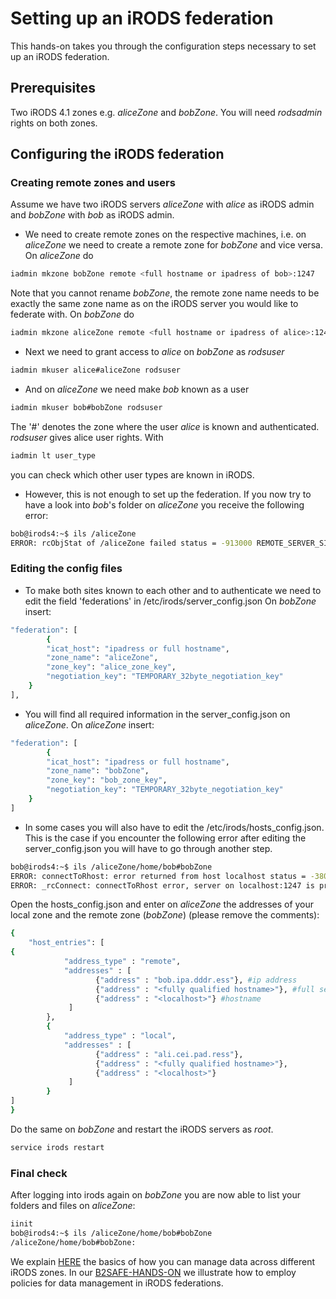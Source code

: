 # Setting up an iRODS federation
This hands-on takes you through the configuration steps necessary to set up an iRODS federation.

## Prerequisites
Two iRODS 4.1 zones e.g. *aliceZone* and *bobZone*. You will need *rodsadmin* rights on both zones.

## Configuring the iRODS federation
### Creating remote zones and users
Assume we have two iRODS servers *aliceZone* with *alice* as iRODS admin and *bobZone* with *bob* as iRODS admin.

- We need to create remote zones on the respective machines, i.e. on *aliceZone* we need to create a remote zone for *bobZone* and vice versa. On *aliceZone* do
```sh
iadmin mkzone bobZone remote <full hostname or ipadress of bob>:1247
```
Note that you cannot rename *bobZone*, the remote zone name needs to be exactly the same zone name 
as on the iRODS server you would like to federate with. On *bobZone* do
```sh
iadmin mkzone aliceZone remote <full hostname or ipadress of alice>:1247
```

- Next we need to grant access to *alice* on *bobZone* as *rodsuser*
```sh
iadmin mkuser alice#aliceZone rodsuser
```

- And on *aliceZone* we need make *bob* known as a user
```sh
iadmin mkuser bob#bobZone rodsuser
```
 The '#' denotes the zone where the user *alice* is known and authenticated.
 *rodsuser* gives alice user rights. With
```sh
iadmin lt user_type
```
 you can check which other user types are known in iRODS.

- However, this is not enough to set up the federation. If you now try to have a look into *bob*'s folder on *aliceZone* you receive the following error:
```sh
bob@irods4:~$ ils /aliceZone
ERROR: rcObjStat of /aliceZone failed status = -913000 REMOTE_SERVER_SID_NOT_DEFINED
```

### Editing the config files
- To make both sites known to each other and to authenticate we need to edit the field 'federations' in /etc/irods/server_config.json
 On *bobZone* insert:
```sh
"federation": [
        {
        "icat_host": "ipadress or full hostname",
        "zone_name": "aliceZone",
        "zone_key": "alice_zone_key",
        "negotiation_key": "TEMPORARY_32byte_negotiation_key"
    }
],
```

- You will find all required information in the server_config.json on *aliceZone*.
 On *aliceZone* insert:
```sh
"federation": [
        {
        "icat_host": "ipadress or full hostname",
        "zone_name": "bobZone",
        "zone_key": "bob_zone_key",
        "negotiation_key": "TEMPORARY_32byte_negotiation_key"
    }
]
```

- In some cases you will also have to edit the /etc/irods/hosts_config.json. 
 This is the case if you encounter the following error after editing the server_config.json you will have to go through another step.
```sh
bob@irods4:~$ ils /aliceZone/home/bob#bobZone
ERROR: connectToRhost: error returned from host localhost status = -38000 status = -38000 SYS_AGENT_INIT_ERR
ERROR: _rcConnect: connectToRhost error, server on localhost:1247 is probably down status = -38000 SYS_AGENT_INIT_ERR
```
 Open the hosts_config.json and enter on *aliceZone* the addresses of your local zone and the remote zone (*bobZone*) (please remove the comments):
```sh
{
    "host_entries": [
{
            "address_type" : "remote",
            "addresses" : [
                   {"address" : "bob.ipa.dddr.ess"}, #ip address
                   {"address" : "<fully qualified hostname>"}, #full server name
                   {"address" : "<localhost>"} #hostname
             ]
        },
        {
            "address_type" : "local",
            "addresses" : [
                   {"address" : "ali.cei.pad.ress"},
                   {"address" : "<fully qualified hostname>"},
                   {"address" : "<localhost>"}
             ]
        }
]
}
```
 Do the same on *bobZone* and restart the iRODS servers as *root*.

```sh
service irods restart
```

### Final check

After logging into irods again on *bobZone* you are now able to list your folders and files on *aliceZone*:
```sh
iinit
bob@irods4:~$ ils /aliceZone/home/bob#bobZone
/aliceZone/home/bob#bobZone:
```

We explain [HERE](https://github.com/EUDAT-Training/B2SAFE-B2STAGE-Training/blob/master/05-iRODS-advanced-users.md) the basics of how you can manage data across different iRODS zones.
In our [B2SAFE-HANDS-ON](https://github.com/EUDAT-Training/B2SAFE-B2STAGE-Training/blob/master/06-B2SAFE-handson.md) we illustrate how to employ policies for data management in iRODS federations.
